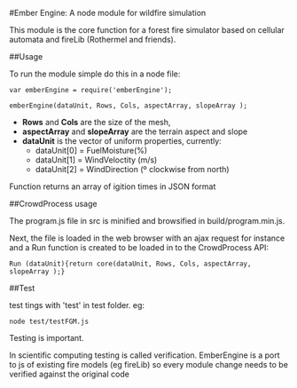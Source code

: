 #Ember Engine: A node module for wildfire simulation

This module is the core function for a  forest fire simulator based on cellular 
automata and fireLib (Rothermel and friends).

##Usage

To run the module simple do this in a node file:

`var emberEngine = require('emberEngine');`

`emberEngine(dataUnit, Rows, Cols, aspectArray, slopeArray );`

* **Rows** and **Cols** are the size of the mesh, 
* **aspectArray** and **slopeArray** are the terrain aspect and slope
* **dataUnit** is the vector of uniform properties, currently: 
    * dataUnit[0] = FuelMoisture(%)
    * dataUnit[1] = WindVeloctity (m/s) 
    * dataUnit[2] = WindDirection (º clockwise from north) 

Function returns an array of igition times in JSON format

##CrowdProcess usage

The program.js file in src is minified and browsified in build/program.min.js.

Next, the file is loaded in the web browser with an ajax request for instance and a Run function 
is created to be loaded in to the CrowdProcess API:

`Run (dataUnit){return core(dataUnit, Rows, Cols, aspectArray, slopeArray );}`

##Test

test tings with 'test' in test folder. eg:

`node test/testFGM.js`

Testing is important. 

In scientific computing testing is called verification. EmberEngine is a port to js of existing
fire models (eg fireLib) so every module change needs to be verified against the original code


